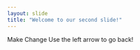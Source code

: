 ```yaml
---
layout: slide
title: "Welcome to our second slide!"
---
```

Make Change
Use the left arrow to go back!
